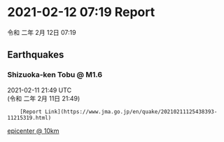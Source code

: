 # 2021-02-12 07:19 Report
令和 二年 2月 12日 07:19

## Earthquakes
### Shizuoka-ken Tobu @ M1.6
2021-02-11 21:49 UTC  
        (令和 二年 2月 11日 21:49)
  
        [Report Link](https://www.jma.go.jp/en/quake/20210211125438393-11215319.html)  
[epicenter @ 10km](https://www.google.com/maps/place/35°18'00%22+138°42'00%22/@35.3,138.7,17z/data=!3m1!4b1!4m5!3m4!1s0x0:0x0!8m2!3d35.3!4d138.7)